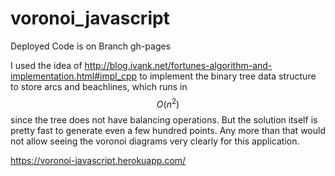 # voronoi_javascript

Deployed Code is on Branch gh-pages

I used the idea of http://blog.ivank.net/fortunes-algorithm-and-implementation.html#impl_cpp to implement the binary tree data structure to store arcs and beachlines, which runs in $$O(n^2)$$ since the tree does not have balancing operations. But the solution itself is pretty fast to generate even a few hundred points. Any more than that would not allow seeing the voronoi diagrams very clearly for this application.

https://voronoi-javascript.herokuapp.com/
